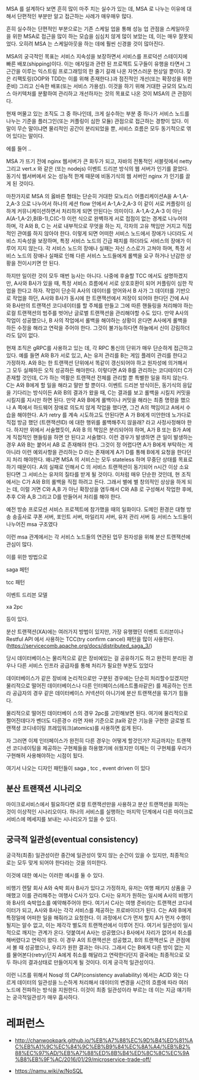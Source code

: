 
MSA 를 설계하다 보면 흔히 많이 마주 치는 실수가 있는 데, MSA 로 나누는 이유에 대해서 단편적인 부분만 알고 접근하는 사례가 매우매우 많다.

흔히 실수하는 단편적인 부분으로는 기존 스케일 업을 통해 성능 업 관점을 스케일아웃을 위한 MSA로 접근을 많이 하는 모습을 심심치 않게 많이 보았는 데, 이는 매우 잘못되었다. 오히려 MSA 는 스케일아웃을 하는 데에 훨씬 신경쓸 것이 많아진다. 

MSA의 궁극적인 목표는 서비스 지속성을 보장하면서 서비스를 프로덕션 스테이지에 빠른 배포(shipping)이다. 이는 애자일과 관련 된 프로젝트 도구들이 유행을 타면서 그 근간을 이루는 익스트림 프로그래밍의 한 줄기 갈래 나온 자연스러운 현상일 뿐이다. 잦은 리팩토링(OOP와 TDD는 이를 위해 존재한다.)과 점진적인 개선(또는 확장성을 위한 준비) 그리고 신속한 배포(또는 서비스 가용성). 이것을 하기 위해 거대한 규모의 모노리스 아키텍처를 분활하여 관리하고 개선하자는 것의 목표로 나온 것이 MSA의 큰 관점이다.

현재 머물고 있는 조직도 그 중 하나인데, 크게 실수하는 부분 중 하나가 서비스 노드를 나누는 기준을 플러그인(또는 커플링이 심한 모듈) 관점으로 접근하는 경향이 있다. 이 말이 무슨 말이냐면 물리적인 공간이 분리되었을 뿐, 서비스 흐름은 모두 동기적으로 엮어 있다는 말이다. 

에를 들어 ..

MSA 가 뜨기 전에 nginx 웹서버가 큰 화두가 되고, 자바의 전통적인 서블릿에서 netty 그리고 vert.x 와 같은 (또는 nodejs) 이벤트 드리븐 방식의 웹 서버가 인기를 끌었다. 동기식 웹서버에서 오는 성능적 한계 때문에 비동기식의 웹 서버인 nginx 가 인기를 끌게 된 것이다.

마찬가지로 MSA 의 옳바른 형태는 단순히 거대한 모노리스 어플리케이션A을  A-1,A-2,A-3 으로 나누어서 하나의 세션 flow 안에서 A-1,A-2,A-3 이 같이 서로 커플링이 심하게 커뮤니케이션하면서 처리하게 되면 안된다는 의미이다. A-1,A-2,A-3 이 아닌 A(A-1,A-2),B(B-1),C(C-1) 이런 식으로 완벽하게 서로 접점이 없는 경계로 나누어야 하며, 각 A와 B, C 는 서로 내부적으로 무엇을 하는 지, 각자의 고유 책임만 거지고 직접적인 관여를 하지 않아야 한다. 이렇게 되면 어떠한 서비스 노드에서 장애가 나더라도 서비스 지속성을 보장하며, 특정 서비스 노드의 긴급 패치를 하더라도 서비스의 장애가 이루어 지지 않는다. 각 서비스 노드의 장애나 실패는 자신 스스로가 고쳐야 하며, 특정 서비스 노드의 장애나 실패로 인해 다른 서비스 노드들에게 롤백을 요구 하거나 난감한 상황을 전이시키면 안 된다.

하지만 일이란 것이 모두 매번 능사는 아니다. 나중에 후술할 TCC 에서도 설명하겠지만, A사와 B사가 있을 때, 특정 서비스 흐름에서 서로 상호호환이 되어 커플링이 심한 작업을 한다고 하자. 작업이 단순히 A사의 데이터를 얻어와서 B 사가 그 데이터를 기반으로 작업을 하던, A사와 B사가 동시에 한 트랜잭션에서 저장이 되어야 한다던 간에 A사와 B사만의 트랜잭션 코디네이터를 할 주체를 만들고 그에 따른 핸들링을 처리해야 하는 로컬 트랜잭션의 범주를 벗어난 글로벌 트랜잭션을 관리해야할 수도 있다. 만약 A사의 작업이 성공했으나, B 사의 작업에서 롤백을 해야하는 상황이 온다면 A사에게 롤백을 하든 수정을 해라고 연락을 주어야 한다. 그것이 불가능하다면 하늘에서 신이 강림하더라도 답이 없다. 

현재 조직은 gRPC를 사용하고 있는 데, 각 RPC 통신의 단위가 매우 단순하게 접근하고 있다. 예를 들면 A와 B가 서로 있고, A는 유저 관리를 B는 게임 플레이 관리를 한다고 가정하자. A와 B는 한 트랜잭션 단위에서 똑같이 갱신되어야 하고 원자성에 의거해서 그 모두 실패하든 오직 성공하든 해야한다. 이렇다면 A와 B를 관리하는 코디테이터 C가 존재할 것인데, C가 하는 역활은 트랜잭션 전체를 관리할 뿐 특별한 일을 하지 않는다. C는 A와 B에게 할 일을 해라고 말만 할 뿐이다. 이벤트 드리븐 방식이든, 동기식의 응답을 기다리는 방식이든 A와 B의 결과가 왔을 때, C는 결과를 보고 롤백을 시킬지 커밋을 시킬지를 지시만 하면 된다. 만약 A와 B에게 롤백이나 커밋을 해라는 최종 명령을 했으나 A 쪽에서 하드웨어 장애로 의도치 않게 작업을 했다면, 그건 A의 책임이고 A에서 수습을 해야한다. A가 retry 를 계속 시도하고도 안된다면 A 가 B에게 미안한데 노가다로 직접 방금 했던 (트랜잭션ID) 에 대한 행위를 롤백해주지 않을래? 라고 사정사정해야 한다. 하지만 위에서 서술했듯이, A와 B 의 책임은 분리되어야 하며, A가 B 또는 B가 A에게 직접적인 핸들링을 하면 안 된다고 서술했다. 이런 경우가 발생하면 큰 일이 발생하는 경우 A와 B는 붙어서 AB 로 존재해야 한다. 그것이 정 어렵다면 A가 B에게 부탁하는 게 아니라 이런 예외사항을 관리하는 D 라는 존재에게 A가 D를 통해 B에게 요청을 한다던지 처리 해야한다. 왜냐면 MSA 의 서비스는 모두 stateless 하며 무중단 상태를 목표로 하기 때문이다. A의 실패로 인해서 C 의 서비스 트랜잭션이 동기되어 n시간 이상 소요된다면 그 서비스는 유저의 질타를 받게 될 것이다. 이처럼 매우 단순한 것인데, 현 조직에서는 C가 A와 B의 롤백을 직접 하려고 든다. 그래서 별에 별 창의적인 상상을 하게 되는 데, 이럴 거면 C와 A,B 가 아닌 확장성을 염두해서 C와 AB 로 구성해서 작업한 후에, 추후 C와 A,B 그리고 D를 만들어서 처리를 해야 한다.


예전 방송 프로모션 서비스 프로젝트에 참가했을 때의 일화이다.
도메인 환경은 대형 방송 송출사로 쿠폰 서버, 포인트 서버, 마일리지 서버, 유저 관리 서버 등
서비스 노드들이 나누어진 msa 구조였다

이런 msa 관계에서는 각 서비스 노드들의 연관된 업무 원자성을 위해 분산 트랜잭션에 관심이 많다.

이를 위한 방법으로

saga 페턴

tcc 패턴

이벤트 드리븐 모델

xa 2pc

등이 있다.

분산 트랜잭션(XA)에는 여러가지 방법이 있지만, 가장 유행했던 이벤트 드리븐이나 Restful API 에서 사용하는 TCC(try confirm cancel) 패턴을 많이 사용한다. (https://servicecomb.apache.org/docs/distributed_saga_3/)

당시 데이터베이스는 물리적으로 같은 장비에있는 걸 공유하기도 하고 완전히 분리된 경우나 다른 서비스 인프라 공급자를 통해 처리가 필요한 부분도 있었다

데이터베이스가 같은 장비에 논리적으로만 구분된 경우에는 단순히 처리할수있겠지만
물리적으로 떨어진 데이터베이스나 다른 인터페이스(레스트풀솨같은) 를 제공하는 인프라 공급자의 경우
같은 데이터베이스 커넥션이 아니기에 분산 트랜잭션을 묶기가 힘들다.

물리적으로 떨어진 데이터베이 스의 경우 2pc를 고민해보면 된다.
여기에 물리적으로 쩔어진데다가 벤더도 다른경ㅇ 라면 자바 기준으로 jta와 같은 기능을 구현한 글로벌 트랜잭셩 코디네이팅 프레임워크(atomics)를 사용하면 쉽게 된다.

자 그러면 이제 인터페이스가 완전히 다른 경우는 어떻게 할것인가?
지금까지는 트랜잭션 코디네이팅을 제공하는 구현체들을 하용했기에 쉬웠지만
이제는 이 구현체를 우리가 구현해허 사용해야하는 시점이 됬다.

여기서 나오는 디자인 패턴들이 saga , tcc , event driven 이 있다

## 분산 트랜잭션 시나리오

마이크로서비스에서 필요하다면 로컬 트랜잭션만을 사용하고 분산 트랜잭션을 피하는 것이 이상적인 시나리오이다. 하나의 서비스를 실행하는 마지막 단계에서 다른 마이크로서비스에 메세지를 보내는 시나리오가 있을 수 있다.


## 궁극적 일관성(eventual consistency)

궁극적(최종) 일관성이란 중간에 일관성이 맞지 않는 순간이 있을 수 있지만, 최종적으로는 모두 맞게 되어야 한다라는 것을 의미한다.

이것에 대한 예시는 이러한 예시를 둘 수 있다. 

비행기 렌탈 회사 A와 숙박 회사 B사가 있다고 가정하자, 유저는 여행 패키지 상품을 구매했고 이를 관리해주는 여행사 C사가 있다. C사는 유저가 원하는 일시에 A사의 비행기와 B사의 숙박업소를 예약해주어야 한다. 여기서 C사는 여행 준비라는 트랜잭션 코디네이터가 되고, A사와 B사는 각각 서비스를 제공하는 프로바이더가 된다. C는 A와 B에게 특정일에 어떠한 일을 해줘라고 요청한다. 이 과정에서 C가 먼저 할지 A가 먼저 수행이 될지는 알수 없고, 이는 제각각 별도의 트랜잭션에서 이루어 진다. 여기서 일관성이 일시적으로 깨지는 관계가 온다. 덧붙여서 A사는 성공했으나 B사에서 자리가 없어서 취소를 해버렸다고 연락이 왔다. 이 경우 A의 트랜잭션은 성공했고, B의 트랜잭션도 큰 관점에서 볼 때 성공했으나, 우리가 원한 결과는 아니다. 그래서 C는 B에게 다른 방이 없는 지를 물어본다(retry)던지 A에게 취소를 해달라고 연락한다던지 결국에는 최종적으로 모두 하나의 결과상태로 만들어지게 될 것이다. 이게 궁극적 일관성이다.

이런 니즈를 위해서 Nosql 의 CAP(consistency avaliability) 에서는 ACID 와는 다르게 데이터의 일관성을 느슨하게 처리해서 데이터의 변경을 시간의 흐름에 따라 여러 노드에 전파하는 방식을 지원한다. 이것이 최종 일관성이라 부르는 데 이는 지금 얘기하는 궁극적일관성가 매우 흡사하다.



# 레퍼런스

- http://chanwookpark.github.io/%EB%A7%88%EC%9D%B4%ED%81%AC%EB%A1%9C%EC%84%9C%EB%B9%84%EC%8A%A4/%EB%B2%88%EC%97%AD/%EB%A7%88%ED%8B%B4%ED%8C%8C%EC%9A%B8%EB%9F%AC/2016/01/29/microservice-trade-off/

- https://namu.wiki/w/NoSQL